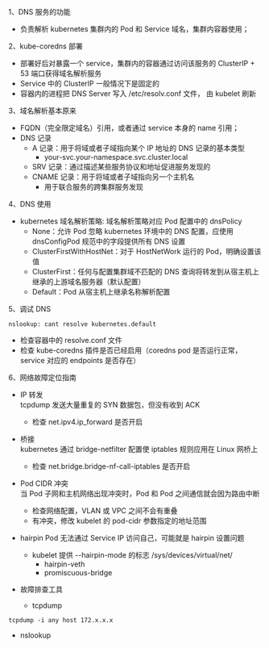 
1、DNS 服务的功能  
- 负责解析 kubernetes 集群内的 Pod 和 Service 域名，集群内容器使用；

2、kube-coredns 部署
- 部署好后对暴露一个 service，集群内的容器通过访问该服务的 ClusterIP + 53 端口获得域名解析服务
- Service 中的 ClusterIP 一般情况下是固定的
- 容器内的进程把 DNS Server 写入 /etc/resolv.conf 文件， 由 kubelet 刷新

3、域名解析基本原来
- FQDN（完全限定域名）引用，或者通过 service 本身的 name 引用；
- DNS 记录
  - A 记录：用于将域或者子域指向某个 IP 地址的 DNS 记录的基本类型
    - your-svc.your-namespace.svc.cluster.local
  - SRV 记录：通过描述某些服务协议和地址促进服务发现的
  - CNAME 记录：用于将域或者子域指向另一个主机名
    - 用于联合服务的跨集群服务发现

4、DNS 使用
- kubernetes 域名解析策略: 域名解析策略对应 Pod 配置中的 dnsPolicy
  - None：允许 Pod 忽略 kubernetes 环境中的 DNS 配置，应使用 dnsConfigPod 规范中的字段提供所有 DNS 设置
  - ClusterFirstWithHostNet：对于 HostNetWork 运行的 Pod，明确设置该值
  - ClusterFirst：任何与配置集群域不匹配的 DNS 查询将转发到从宿主机上继承的上游域名服务器（默认配置）
  - Default：Pod 从宿主机上继承名称解析配置

5、调试 DNS
```shell
nslookup: cant resolve kubernetes.default
```
- 检查容器中的 resolve.conf 文件
- 检查 kube-coredns 插件是否已经启用（coredns pod 是否运行正常， service 对应的 endpoints 是否存在）

6、网络故障定位指南
- IP 转发  
tcpdump 发送大量重复的 SYN 数据包，但没有收到 ACK
  - 检查 net.ipv4.ip_forward 是否开启

- 桥接  
kubernetes 通过 bridge-netfilter 配置使 iptables 规则应用在 Linux 网桥上
  - 检查 net.bridge.bridge-nf-call-iptables 是否开启

- Pod CIDR 冲突  
当 Pod 子网和主机网络出现冲突时，Pod 和 Pod 之间通信就会因为路由中断
  - 检查网络配置，VLAN 或 VPC 之间不会有重叠
  - 有冲突，修改 kubelet 的 pod-cidr 参数指定的地址范围

- hairpin
Pod 无法通过 Service IP 访问自己，可能就是 hairpin 设置问题
  - kubelet 提供 --hairpin-mode 的标志 /sys/devices/virtual/net/
    - hairpin-veth
    - promiscuous-bridge

- 故障排查工具
  - tcpdump
```shell
tcpdump -i any host 172.x.x.x
```
  - nslookup


